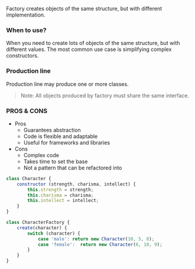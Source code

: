 Factory creates objects of the same structure, but with different implementation.

### When to use?
When you need to create lots of objects of the same structure, but with different values.
The most common use case is simplifying complex constructors.

### Production line
Production line may produce one or more classes.
> Note: All objects produced by factory must share the same interface.

### PROS & CONS
* Pros
    * Guarantees abstraction
    * Code is flexible and adaptable
    * Useful for frameworks and libraries
* Cons
    * Complex code
    * Takes time to set the base
    * Not a pattern that can be refactored into

```js
class Character {
    constructor (strength, charisma, intellect) {
        this.strength = strength;
        this.charisma = charisma;
        this.intellect = intellect;
    }
}

class CharacterFactory {
    create(character) {
        switch (character) {
            case 'male': return new Character(10, 5, 8);
            case 'female':  return new Character(6, 10, 9);
        }
    }
}
```
